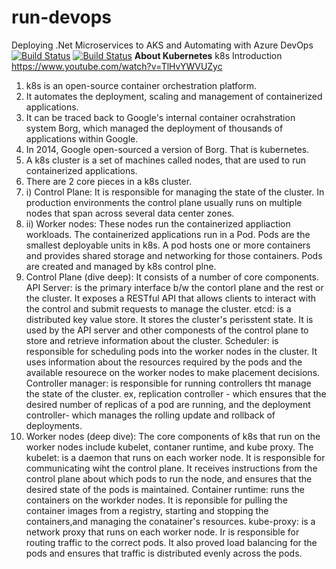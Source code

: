 # run-devops
Deploying .Net Microservices to AKS and Automating with  Azure DevOps
[![Build Status](https://dev.azure.com/hsharmaiet/shopping/_apis/build/status/shoppingclient-pipeline?branchName=main)](https://dev.azure.com/hsharmaiet/shopping/_build/latest?definitionId=4&branchName=main)
[![Build Status](https://dev.azure.com/hsharmaiet/shopping/_apis/build/status/shoppingapi-pipeline?branchName=main)](https://dev.azure.com/hsharmaiet/shopping/_build/latest?definitionId=3&branchName=main)
**About Kubernetes**
k8s Introduction https://www.youtube.com/watch?v=TlHvYWVUZyc
1. k8s is an open-source container orchestration platform.
2. It automates the deployment, scaling and management of containerized applications.
3. It can be traced back to Google's internal container ocrahstration system Borg, which managed the deployment of thousands of applications within Google.
4. In 2014, Google open-sourced a version of Borg. That is kubernetes.
5. A k8s cluster is a set of machines called nodes, that are used to run containerized applications.
6. There are 2 core pieces in a k8s cluster.
7. i) Control Plane: It is responsible for managing the state of the cluster. In production environments the control plane usually runs on multiple nodes that span across several data center zones.   
8. ii) Worker nodes: These nodes run the containerized appliaction workloads. The containerized applications run in a Pod. Pods are the smallest deployable units in k8s. A pod hosts one or more containers and provides shared storage and networking for those containers. Pods are created and managed by k8s control plne.
9. Control Plane (dive deep): It consists of a number of core components.
   API Server: is the primary interface b/w the contorl plane and the rest or the cluster. It exposes a RESTful API that allows clients to interact with the control and submit requests to manage the cluster.
   etcd: is a distributed key value store. It stores the cluster's perisstent state. It is used by the API server and other componests of the control plane to store and retrieve information about the cluster.
   Scheduler: is responsible for scheduling pods into the worker nodes in the cluster. It uses information about the resources required by the pods and the available resourece on the worker nodes to make placement decisions.
   Controller manager: is responsible for running controllers tht manage the state of the cluster. ex, replication controller - which ensures that the desired number of replicas of a pod are running, and the deployment controller- which manages the rolling update and rollback of deployments.
10. Worker nodes (deep dive): The core components of k8s that run on the worker nodes include kubelet, contaner runtime, and kube proxy. 
  The kubelet: is a daemon that runs on each worker node. It is responsible for communicating wiht the control plane. It receives instructions from the control plane about which pods to run the node, and ensures that the desired state of the pods is maintained.
  Container runtime: runs the containers on the workder nodes. It is reponsible for pulling the container images from a registry, starting and stopping the containers,and managing the conatainer's resources.
  kube-proxy: is a network proxy that runs on each worker node. Ir is responsible for routing traffic to the correct pods. It also proved load balancing for the pods and ensures that traffic is distributed evenly across the pods.
